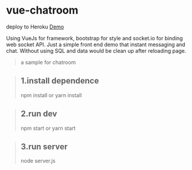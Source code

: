 # vue-chatroom

deploy to Heroku
[Demo](https://heimerchatroom.herokuapp.com/#/)

Using VueJs for framework, bootstrap for style and socket.io for binding web socket API.
Just a simple front end demo that instant messaging and chat.
Without using SQL and data would be clean up after reloading page.

> a sample for chatroom

> ## 1.install dependence
> npm install
> or
> yarn install

> ## 2.run dev
> npm start
> or
> yarn start

> ## 3.run server
> node server.js


